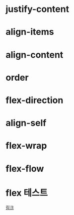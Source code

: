 
# justify-content

# align-items

# align-content

# order

# flex-direction

# align-self

# flex-wrap

# flex-flow


# flex 테스트
 [링크](https://codepen.io/enxaneta/full/adLPwv/)
 
 


